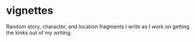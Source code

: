 # vignettes
Random story, character, and location fragments I write as I work on getting the kinks out of my writing.
